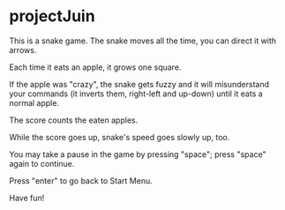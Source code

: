 # projectJuin

This is a snake game. The snake moves all the time, you can direct it with arrows.

Each time it eats an apple, it grows one square.

If the apple was "crazy", the snake gets fuzzy and it will misunderstand your commands (it inverts them, right-left and up-down) until it eats a normal apple.

The score counts the eaten apples.

While the score goes up, snake's speed goes slowly up, too.

You may take a pause in the game by pressing "space"; press "space" again  to continue.

Press "enter" to go back to Start Menu.

Have fun!
